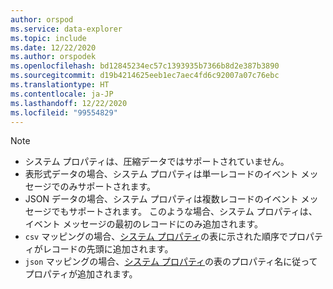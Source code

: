 ```yaml
---
author: orspod
ms.service: data-explorer
ms.topic: include
ms.date: 12/22/2020
ms.author: orspodek
ms.openlocfilehash: bd12845234ec57c1393935b7366b8d2e387b3890
ms.sourcegitcommit: d19b4214625eeb1ec7aec4fd6c92007a07c76ebc
ms.translationtype: HT
ms.contentlocale: ja-JP
ms.lasthandoff: 12/22/2020
ms.locfileid: "99554829"
---
```

> [!NOTE]
> * システム プロパティは、圧縮データではサポートされていません。
> * 表形式データの場合、システム プロパティは単一レコードのイベント メッセージでのみサポートされます。
> * JSON データの場合、システム プロパティは複数レコードのイベント メッセージでもサポートされます。 このような場合、システム プロパティは、イベント メッセージの最初のレコードにのみ追加されます。 
> * `csv` マッピングの場合、[システム プロパティ](../ingest-data-event-hub-overview.md#system-properties)の表に示された順序でプロパティがレコードの先頭に追加されます。
> * `json` マッピングの場合、[システム プロパティ](../ingest-data-event-hub-overview.md#system-properties)の表のプロパティ名に従ってプロパティが追加されます。
